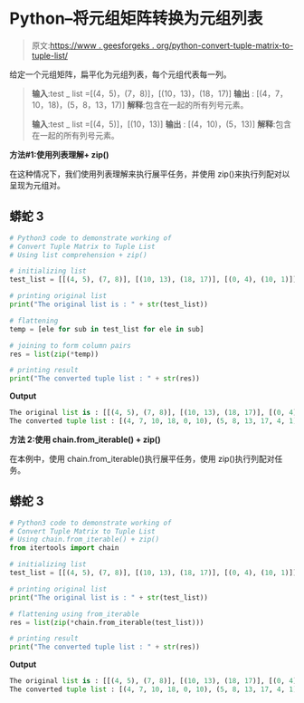 # Python–将元组矩阵转换为元组列表

> 原文:[https://www . geesforgeks . org/python-convert-tuple-matrix-to-tuple-list/](https://www.geeksforgeeks.org/python-convert-tuple-matrix-to-tuple-list/)

给定一个元组矩阵，扁平化为元组列表，每个元组代表每一列。

> **输入**:test _ list =[(4，5)，(7，8)]，[(10，13)，(18，17)]
> **输出** : [(4，7，10，18)，(5，8，13，17)]
> **解释**:包含在一起的所有列号元素。
> 
> **输入**:test _ list =[(4，5)]，[(10，13)]
> **输出** : [(4，10)，(5，13)]
> **解释**:包含在一起的所有列号元素。

**方法#1:使用列表理解+ zip()**

在这种情况下，我们使用列表理解来执行展平任务，并使用 zip()来执行列配对以呈现为元组对。

## 蟒蛇 3

```py
# Python3 code to demonstrate working of 
# Convert Tuple Matrix to Tuple List
# Using list comprehension + zip()

# initializing list
test_list = [[(4, 5), (7, 8)], [(10, 13), (18, 17)], [(0, 4), (10, 1)]]

# printing original list
print("The original list is : " + str(test_list))

# flattening 
temp = [ele for sub in test_list for ele in sub]

# joining to form column pairs
res = list(zip(*temp))

# printing result 
print("The converted tuple list : " + str(res))
```

**Output**

```py
The original list is : [[(4, 5), (7, 8)], [(10, 13), (18, 17)], [(0, 4), (10, 1)]]
The converted tuple list : [(4, 7, 10, 18, 0, 10), (5, 8, 13, 17, 4, 1)]

```

**方法 2:使用 chain.from_iterable() + zip()**

在本例中，使用 chain.from_iterable()执行展平任务，使用 zip()执行列配对任务。

## 蟒蛇 3

```py
# Python3 code to demonstrate working of 
# Convert Tuple Matrix to Tuple List
# Using chain.from_iterable() + zip()
from itertools import chain

# initializing list
test_list = [[(4, 5), (7, 8)], [(10, 13), (18, 17)], [(0, 4), (10, 1)]]

# printing original list
print("The original list is : " + str(test_list))

# flattening using from_iterable
res = list(zip(*chain.from_iterable(test_list)))

# printing result 
print("The converted tuple list : " + str(res))
```

**Output**

```py
The original list is : [[(4, 5), (7, 8)], [(10, 13), (18, 17)], [(0, 4), (10, 1)]]
The converted tuple list : [(4, 7, 10, 18, 0, 10), (5, 8, 13, 17, 4, 1)]

```